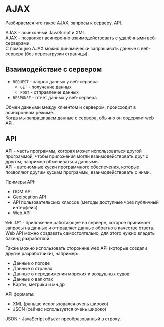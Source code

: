 # AJAX
Разбираемся что такое AJAX, запросы к серверу, API.

AJAX - асинхонный JavaScript и XML.  
AJAX - позволяет асинхронно взаимодействовать с удалёнными веб-серверами.  
С помощью AJAX можно динамически запрашивать данные с веб-сервера (без перезагрузки страницы).

## Взаимодействие с сервером
- `REQUEST` - запрос данных у веб-сервера
    - `GET` - получение данных
    - `POST` - отправление данных
- `RESPONSE` - ответ данных у веб-сервера

Обмен данными между клиентом и сервером, происходит в асинхронном режиме.  
Когда мы запрашиваем данные с сервера, обычно он содержит web API.

## API
API - часть программы, которая может использоваться другой программой, чтобы приложения могли взаимодействовать друг с другом, например обмениваться данными.  
API - автономные куски программного обеспечения, которые позволяют другим кускам программы, взаимодействовать с ними.

Примеры API:
- DOM API
- Geolocation API
- API пользовательских классов (методы доступные чрез публичный интерфейс)
- Web API

`Web API` - приложение работающее на сервере, которое принимает запросы на данные и отправляет данные обратно в качестве ответа.  
Web API можно создавать самостоятельно, для этого нужно владеть бэкенд разработкой.

Также можно использовать сторонние web API (которые создали другие разработчики), например:
- Данные о погоде
- Данные о странах
- Данные о передвижении морских и воздушных судов
- Данные о валютах
- Карты, метрики и мн.др

API форматы:
- XML (раньше использовался очень широко)
- JSON (сейчас используется очень широко)

JSON - JavaScript объект преобразованный в строку.
